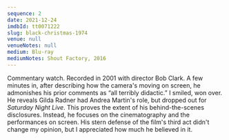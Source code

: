 ```yaml
---
sequence: 2
date: 2021-12-24
imdbId: tt0071222
slug: black-christmas-1974
venue: null
venueNotes: null
medium: Blu-ray
mediumNotes: Shout Factory, 2016
---
```


Commentary watch. Recorded in 2001 with director Bob Clark. A few minutes in, after describing how the camera's moving on screen, he admonishes his prior comments as “all terribly didactic.” I smiled, won over. He reveals Gilda Radner had Andrea Martin's role, but dropped out for _Saturday Night Live_. This proves the extent of his behind-the-scenes disclosures. Instead, he focuses on the cinematography and the performances on screen. His stern defense of the film's third act didn't change my opinion, but I appreciated how much he believed in it.
